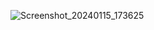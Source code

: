
![Screenshot_20240115_173625](https://github.com/NickSidiropoulos/Dice-Roller-Jetpack/assets/12250619/6b9190a7-58be-4831-b0e6-808b9776d1ab)
